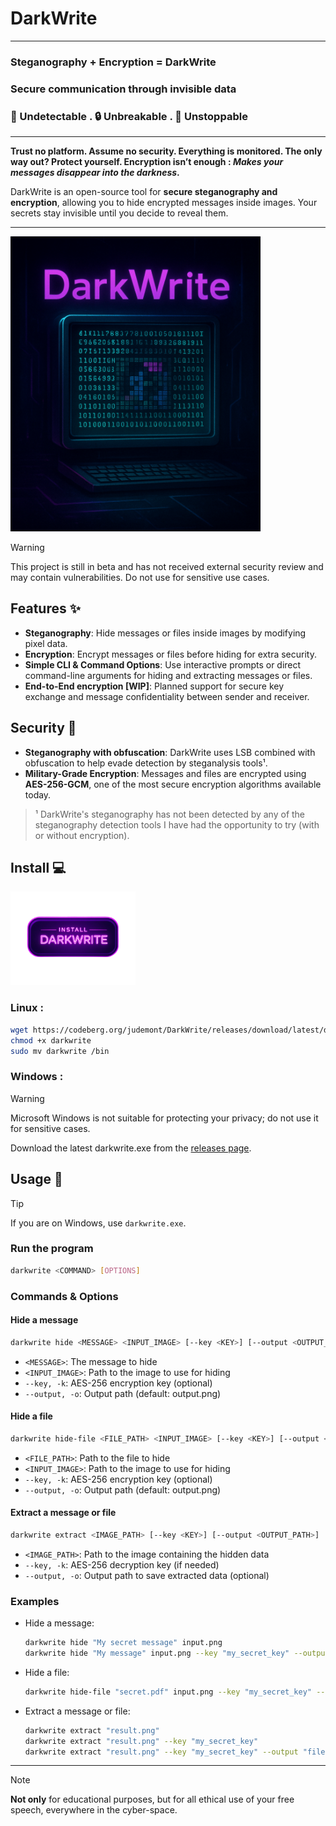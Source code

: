 # DarkWrite

---

### Steganography + Encryption = DarkWrite
### Secure communication through invisible data
### 👻 Undetectable  .  🔒 Unbreakable  .  🚀 Unstoppable

---
**Trust no platform. Assume no security. Everything is monitored. The only way out? Protect yourself. Encryption isn’t enough : *Makes your messages disappear into the darkness*.**

DarkWrite is an open-source tool for **secure steganography and encryption**, allowing you to hide encrypted messages inside images. Your secrets stay invisible until you decide to reveal them. 

---

<img src='readme_assets/darkwrite.png' width='400px'/>


> [!WARNING]
> This project is still in beta and has not received external security review and may contain vulnerabilities. Do not use for sensitive use cases.

## Features ✨
- **Steganography**: Hide messages or files inside images by modifying pixel data.
- **Encryption**: Encrypt messages or files before hiding for extra security.
- **Simple CLI & Command Options**: Use interactive prompts or direct command-line arguments for hiding and extracting messages or files.
- **End-to-End encryption [WIP]**: Planned support for secure key exchange and message confidentiality between sender and receiver.

## Security 🔐
- **Steganography with obfuscation**: DarkWrite uses LSB combined with obfuscation to help evade detection by steganalysis tools¹.
- **Military-Grade Encryption**: Messages and files are encrypted using **AES-256-GCM**, one of the most secure encryption algorithms available today.

> ¹ DarkWrite's steganography has not been detected by any of the steganography detection tools I have had the opportunity to try (with or without encryption).

## Install 💻

<img src='readme_assets/install.png' width='200px'/>

### Linux :
```bash
wget https://codeberg.org/judemont/DarkWrite/releases/download/latest/darkwrite
chmod +x darkwrite
sudo mv darkwrite /bin
```
### Windows :
> [!WARNING]
> Microsoft Windows is not suitable for protecting your privacy; do not use it for sensitive cases.

Download the latest darkwrite.exe from the [releases page](https://codeberg.org/judemont/DarkWrite/releases/download/latest/darkwrite).

## Usage 🚀
> [!TIP]
> If you are on Windows, use `darkwrite.exe`.
### Run the program
```bash
darkwrite <COMMAND> [OPTIONS]
```

### Commands & Options

#### Hide a message
```bash
darkwrite hide <MESSAGE> <INPUT_IMAGE> [--key <KEY>] [--output <OUTPUT_PATH>]
```
- `<MESSAGE>`: The message to hide
- `<INPUT_IMAGE>`: Path to the image to use for hiding
- `--key, -k`: AES-256 encryption key (optional)
- `--output, -o`: Output path (default: output.png)

#### Hide a file
```bash
darkwrite hide-file <FILE_PATH> <INPUT_IMAGE> [--key <KEY>] [--output <OUTPUT_PATH>]
```
- `<FILE_PATH>`: Path to the file to hide
- `<INPUT_IMAGE>`: Path to the image to use for hiding
- `--key, -k`: AES-256 encryption key (optional)
- `--output, -o`: Output path (default: output.png)

#### Extract a message or file
```bash
darkwrite extract <IMAGE_PATH> [--key <KEY>] [--output <OUTPUT_PATH>]
```
- `<IMAGE_PATH>`: Path to the image containing the hidden data
- `--key, -k`: AES-256 decryption key (if needed)
- `--output, -o`: Output path to save extracted data (optional)

### Examples
- Hide a message:
  ```bash
  darkwrite hide "My secret message" input.png
  darkwrite hide "My message" input.png --key "my_secret_key" --output "result.png"
  ```
- Hide a file:
  ```bash
  darkwrite hide-file "secret.pdf" input.png --key "my_secret_key" --output "result.png"
  ```
- Extract a message or file:
  ```bash
  darkwrite extract "result.png"
  darkwrite extract "result.png" --key "my_secret_key"
  darkwrite extract "result.png" --key "my_secret_key" --output "file.pdf"
  ```

---

> [!NOTE]
> **Not only** for educational purposes, but for all ethical use of your free speech, everywhere in the cyber-space.